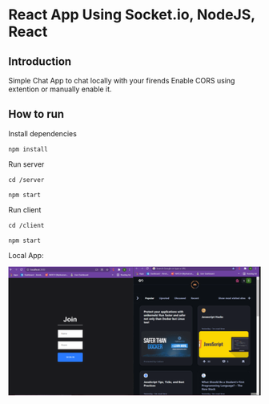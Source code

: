 # React App Using Socket.io, NodeJS, React


## Introduction

Simple Chat App to chat locally with your firends
Enable CORS using extention or manually enable it.

## How to run

Install dependencies 

```
npm install
```
Run server 

```
cd /server
```
```
npm start
```
Run client
```
cd /client
```
```
npm start
```

Local App:

![](https://github.com/Bash009/ChatApp/blob/main/chatapp.gif)


<!-- Result-2

![](Result2.jpeg) -->
